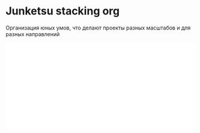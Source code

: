 # Junketsu stacking org

Организация юных умов, что делают проекты разных масштабов и для разных направлений

<tr>
    <td colspan="2" align="center">
      <img src="https://github.com/Junketsu-stacking/.github/blob/main/github-metrics.svg" alt=""></img>
      <img width="900" height="1" alt="">
    </td>
</tr>
